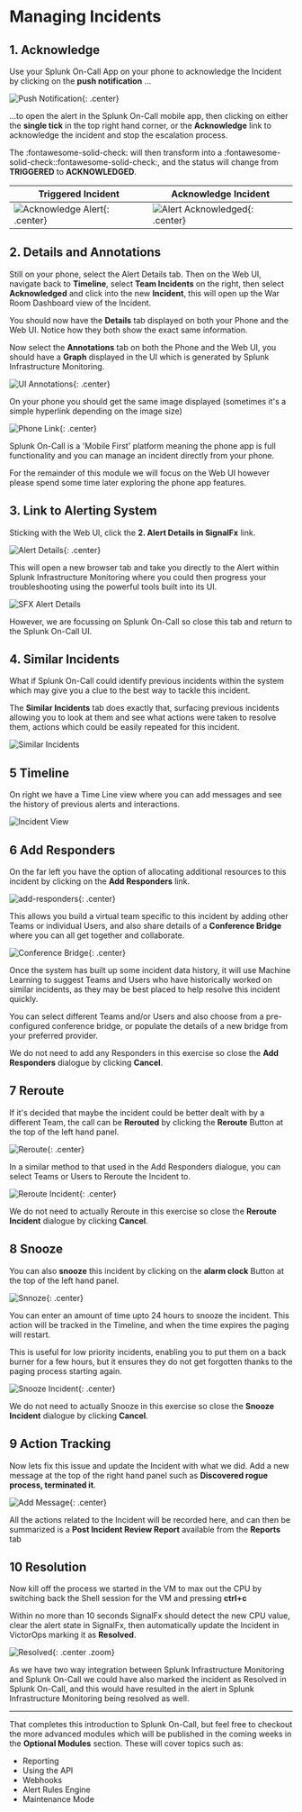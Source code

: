 # Managing Incidents

## 1. Acknowledge

Use your Splunk On-Call App on your phone to acknowledge the Incident by clicking on the **push notification** ...

![Push Notification](../../images/oncall/mobile-notification.png){: .center}

...to open the alert in the Splunk On-Call mobile app, then clicking on either the **single tick** in the top right hand corner, or the **Acknowledge** link to acknowledge the incident and stop the escalation process.  

The :fontawesome-solid-check: will then transform into a :fontawesome-solid-check::fontawesome-solid-check:, and the status will change from **TRIGGERED** to **ACKNOWLEDGED**.

| Triggered Incident  | Acknowledge Incident  |
|---|---|
|![Acknowledge Alert](../../images/oncall/phone-acknowledge-alert.png){: .center}|![Alert Acknowledged](../../images/oncall/phone-alert-acknowledged.png){: .center}|

## 2. Details and Annotations

Still on your phone, select the Alert Details tab.  Then on the Web UI, navigate back to **Timeline**, select **Team Incidents** on the right, then select **Acknowledged** and click into the new **Incident**, this will open up the War Room Dashboard view of the Incident.

You should now have the **Details** tab displayed on both your Phone and the Web UI. Notice how they both show the exact same information.

Now select the **Annotations** tab on both the Phone and the Web UI, you should have a **Graph** displayed in the UI which is generated by Splunk Infrastructure Monitoring.  

![UI Annotations](../../images/oncall/ui-annotations.png){: .center}

On your phone you should get the same image displayed (sometimes it's a simple hyperlink depending on the image size)

![Phone Link](../../images/oncall/phone-annotations.png){: .center}

Splunk On-Call is a 'Mobile First' platform meaning the phone app is full functionality and you can manage an incident directly from your phone.

For the remainder of this module we will focus on the Web UI however please spend some time later exploring the phone app features.

## 3. Link to Alerting System

Sticking with the Web UI, click the **2. Alert Details in SignalFx** link.

![Alert Details](../../images/oncall/alert-details-in-sfx.png){: .center}

This will open a new browser tab and take you directly to the Alert within Splunk Infrastructure Monitoring where you could then progress your troubleshooting using the powerful tools built into its UI.

![SFX Alert Details](../../images/oncall/sfx-alert-details.png)

However, we are focussing on Splunk On-Call so close this tab and return to the Splunk On-Call UI.

## 4. Similar Incidents

What if Splunk On-Call could identify previous incidents within the system which may give you a clue to the best way to tackle this incident.

The **Similar Incidents** tab does exactly that, surfacing previous incidents allowing you to look at them and see what actions were taken to resolve them, actions which could be easily repeated for this incident.

![Similar Incidents](../../images/oncall/similar-incidents.png)

## 5 Timeline

On right we have a Time Line view where you can add messages and see the history of previous alerts and interactions.

![Incident View](../../images/oncall/war-room-dashboard.png)

## 6 Add Responders

On the far left you have the option of allocating additional resources to this incident by clicking on the **Add Responders** link.

![add-responders](../../images/oncall/add-responders.png){: .center}

This allows you build a virtual team specific to this incident by adding other Teams or individual Users, and also share details of a **Conference Bridge** where you can all get together and collaborate.

![Conference Bridge](../../images/oncall/conference-bridge.png){: .center}

Once the system has built up some incident data history, it will use Machine Learning to suggest Teams and Users who have historically worked on similar incidents, as they may be best placed to help resolve this incident quickly.

You can select different Teams and/or Users and also choose from a pre-configured conference bridge, or populate the details of a new bridge from your preferred provider.

We do not need to add any Responders in this exercise so close the **Add Responders** dialogue by clicking **Cancel**.

## 7 Reroute

If it's decided that maybe the incident could be better dealt with by a different Team, the call can be **Rerouted** by clicking the **Reroute** Button at the top of the left hand panel.

![Reroute](../../images/oncall/reroute1.png){: .center}

In a similar method to that used in the Add Responders dialogue, you can select Teams or Users to Reroute the Incident to.

![Reroute Incident](../../images/oncall/reroute2.png){: .center}

We do not need to actually Reroute in this exercise so close the **Reroute Incident** dialogue by clicking **Cancel**.

## 8 Snooze

You can also **snooze** this incident by clicking on the **alarm clock** Button at the top of the left hand panel.

![Snnoze](../../images/oncall/snooze1.png){: .center}

You can enter an amount of time upto 24 hours to snooze the incident.  This action will be tracked in the Timeline, and when the time expires the paging will restart.

This is useful for low priority incidents, enabling you to put them on a back burner for a few hours, but it ensures they do not get forgotten thanks to the paging process starting again.

![Snooze Incident](../../images/oncall/snooze2.png){: .center}

We do not need to actually Snooze in this exercise so close the **Snooze Incident** dialogue by clicking **Cancel**.

## 9 Action Tracking

Now lets fix this issue and update the Incident with what we did.  Add a new message at the top of the right hand panel such as **Discovered rogue process, terminated it**.

![Add Message](../../images/oncall/time-line-update-message.png){: .center}

All the actions related to the Incident will be recorded here, and can then be summarized is a **Post Incident Review Report** available from the **Reports** tab

## 10 Resolution

Now kill off the process we started in the VM to max out the CPU by switching back the Shell session for the VM and pressing **ctrl+c**

Within no more than 10 seconds SignalFx should detect the new CPU value, clear the alert state in SignalFx, then automatically update the Incident in VictorOps marking it as **Resolved**.

![Resolved](../../images/oncall/m7-resolved.png){: .center .zoom}

As we have two way integration between Splunk Infrastructure Monitoring and Splunk On-Call we could have also marked the incident as Resolved in Splunk On-Call, and this would have resulted in the alert in Splunk Infrastructure Monitoring being resolved as well.

---

That completes this introduction to Splunk On-Call, but feel free to checkout the more advanced modules which will be published in the coming weeks in the **Optional Modules** section.  These will cover topics such as:

* Reporting
* Using the API
* Webhooks
* Alert Rules Engine
* Maintenance Mode
